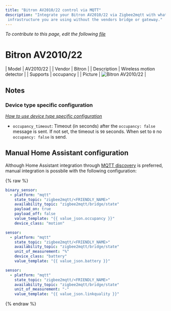 ```yaml
---
title: "Bitron AV2010/22 control via MQTT"
description: "Integrate your Bitron AV2010/22 via Zigbee2mqtt with whatever smart home
 infrastructure you are using without the vendors bridge or gateway."
---
```


*To contribute to this page, edit the following
[file](https://github.com/Koenkk/zigbee2mqtt.io/blob/master/docgen/device_page_notes.js)*

# Bitron AV2010/22

| Model | AV2010/22  |
| Vendor  | Bitron  |
| Description | Wireless motion detector |
| Supports | occupancy |
| Picture | ![Bitron AV2010/22](../images/devices/AV2010-22.jpg) |

## Notes


### Device type specific configuration
*[How to use device type specific configuration](../configuration/device_specific_configuration.md)*

* `occupancy_timeout`: Timeout (in seconds) after the `occupancy: false` message is sent.
If not set, the timeout is `90` seconds.
When set to `0` no `occupancy: false` is send.


## Manual Home Assistant configuration
Although Home Assistant integration through [MQTT discovery](../integration/home_assistant) is preferred,
manual integration is possbile with the following configuration:


{% raw %}
```yaml
binary_sensor:
  - platform: "mqtt"
    state_topic: "zigbee2mqtt/<FRIENDLY_NAME>"
    availability_topic: "zigbee2mqtt/bridge/state"
    payload_on: true
    payload_off: false
    value_template: "{{ value_json.occupancy }}"
    device_class: "motion"

sensor:
  - platform: "mqtt"
    state_topic: "zigbee2mqtt/<FRIENDLY_NAME>"
    availability_topic: "zigbee2mqtt/bridge/state"
    unit_of_measurement: "%"
    device_class: "battery"
    value_template: "{{ value_json.battery }}"

sensor:
  - platform: "mqtt"
    state_topic: "zigbee2mqtt/<FRIENDLY_NAME>"
    availability_topic: "zigbee2mqtt/bridge/state"
    unit_of_measurement: "-"
    value_template: "{{ value_json.linkquality }}"
```
{% endraw %}


